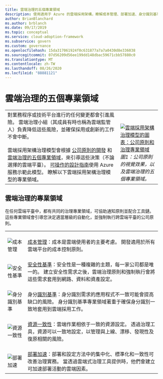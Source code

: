 ```yaml
---
title: 雲端治理的五個專業領域
description: 使用適用于 Azure 的雲端採用架構，瞭解成本管理、部署加速、身分識別基準、資源一致性和安全性基準專業領域。
author: BrianBlanchard
ms.author: brblanch
ms.date: 09/17/2019
ms.topic: conceptual
ms.service: cloud-adoption-framework
ms.subservice: govern
ms.custom: governance
ms.openlocfilehash: 15da317061924f0c631877a7a7a0430d8e336038
ms.sourcegitcommit: 07d56209d56ee199dd148dbac59671cbb57880c0
ms.translationtype: MT
ms.contentlocale: zh-TW
ms.lasthandoff: 08/26/2020
ms.locfileid: "88881121"
---
```

# <a name="the-five-disciplines-of-cloud-governance"></a>雲端治理的五個專業領域

<!-- docutune:casing "Disciplines of Cloud Governance" "Cost Management" "Deployment Acceleration" "Identity Baseline" "Resource Consistency" "Security Baseline" -->

|  |  |
|--|--|
| 對業務程序或技術平台進行的任何變更都會引進風險。 雲端治理小組（其成員有時也稱為雲端監管人）負責降低這些風險，並確保採用或創新的工作不會中斷。 <br><br> 雲端採用架構治理模型會根據 [公司原則的開發](./corporate-policy.md) 和 [雲端治理的五個專業領域](#disciplines-of-cloud-governance)，來引導這些決策（不論選擇的雲端平臺）。 [可操作的設計指南](./guides/index.md)使用 Azure 服務示範此模型。 瞭解以下雲端採用架構治理模型的專業領域。 | <br><br> [![雲端採用架構治理模型的圖表：公司原則和治理專業領域](../_images/operational-transformation-govern-thumbnail.png)](../_images/operational-transformation-govern-large.png#lightbox) <br> *圖1：公司原則的視覺效果，以及雲端治理的五個專業領域。* |

## <a name="disciplines-of-cloud-governance"></a>雲端治理的專業領域

在任何雲端平臺中，都有共同的治理專業領域，可協助通知原則並配合工具鏈。 這些專業領域會引導您決定適當層級的自動化，並強制執行跨雲端平臺的公司原則。

|  |  |
|--|--|
| <br> ![成本管理](../_images/govern/cost-management.png) | <br> [成本管理](./cost-management/index.md)：成本是雲端使用者的主要考慮。 開發適用於所有雲端平台的成本控制原則。 |
| <br> ![安全性基準](../_images/govern/security-baseline.png) | <br> [安全性基準](./security-baseline/index.md)：安全性是一種複雜的主題，每一家公司都是唯一的。 建立安全性需求之後，雲端治理原則和強制執行會將這些需求套用到網路、資料和資產設定。|
| <br> ![身分識別基準](../_images/govern/identity-baseline.png) | <br> 身分[識別基準](./identity-baseline/index.md)：身分識別需求的應用程式不一致可能會提高缺口的風險。 身分識別基準專業領域著重于確保身分識別一致地套用到雲端採用工作。 |
| <br> ![資源一致性](../_images/govern/resource-consistency.png) | <br> [資源一致性](./resource-consistency/index.md)：雲端作業相依于一致的資源設定。 透過治理工具，資源可以一致地設定，以管理與上線、漂移、發現性及復原相關的風險。 |
| <br> ![部署加速](../_images/govern/deployment-acceleration.png) | <br> [部署加速](./deployment-acceleration/index.md)：部署和設定方法中的集中化、標準化和一致性可改善治理實務。 當透過雲端式治理工具提供時，他們會建立可加速部署活動的雲端因素。 |
